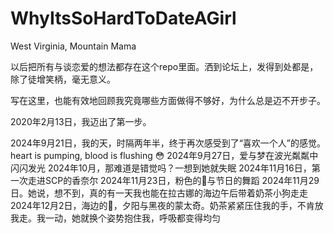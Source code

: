 # WhyItsSoHardToDateAGirl

West Virginia, Mountain Mama

以后把所有与谈恋爱的想法都存在这个repo里面。洒到论坛上，发得到处都是，除了徒增笑柄，毫无意义。

写在这里，也能有效地回顾我究竟哪些方面做得不够好，为什么总是迈不开步子。

2020年2月13日，我迈出了第一步。

2024年9月21日，我的天，时隔两年半，终于再次感受到了“喜欢一个人”的感觉。heart is pumping, blood is flushing 😳
2024年9月27日，爱与梦在波光粼粼中闪闪发光
2024年10月，那难道是错觉吗？一想到她就失眠
2024年11月16日，第一次走进SCP的香奈尔
2024年11月23日，粉色的🎈与节日的舞蹈
2024年11月29日。她说，想不到，真的有一天我也能在拉古娜的海边午后带着奶茶小狗走走
2024年12月2日，海边的🎄，夕阳与黑夜的蒙太奇。奶茶紧紧压住我的手，不肯放我走。我一动，她就换个姿势抱住我，呼吸都变得均匀
